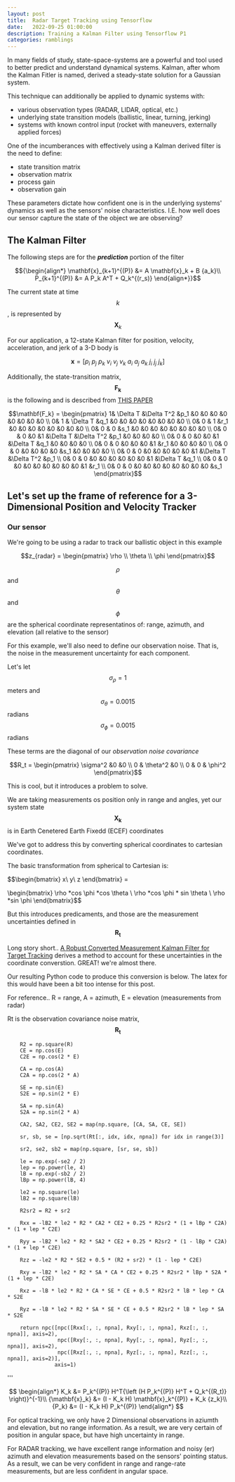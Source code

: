 ```yaml
---
layout: post
title:  Radar Target Tracking using Tensorflow
date:   2022-09-25 01:00:00
description: Training a Kalman Filter using Tensorflow P1
categories: ramblings
---
```


In many fields of study, state-space-systems are a powerful and tool used to better predict and understand dynamical systems.
Kalman, after whom the Kalman Fitler is named, derived a steady-state solution for a Gaussian system.

This technique can additionally be applied to dynamic systems with:
- various observation types (RADAR, LIDAR, optical, etc.)
- underlying state transition models (ballistic, linear, turning, jerking)
- systems with known control input (rocket with maneuvers, externally applied forces)

One of the incumberances with effectively using a Kalman derived filter is the need to define:
 - state transition matrix
 - observation matrix
 - process gain
 - observation gain

These parameters dictate how confident one is in the underlying systems' dynamics as well as the sensors' noise characteristics.
I.E. how well does our sensor capture the state of the object we are observing?

The Kalman Filter
-
The following steps are for the **_prediction_** portion of the filter

$${\begin{align*}
\mathbf{x}_{k+1}^{(P)} &= A \mathbf{x}_k + B {a_k}\\
P_{k+1}^{(P)} &= A P_k A^T + Q_k^{(r_s)}
\end{align*}}$$


The current state at time $$k$$, is represented by $$\mathbf{X}_{k}$$

For our application, a 12-state Kalman filter for position, velocity, acceleration, and jerk of a 3-D body is

$$\mathbf{x} = [p_i \ p_j \ p_k \ v_i \ v_j \ v_k \ a_i \ a_j \ a_k \ j_i \ j_j \ j_k]$$

Additionally, the state-transition matrix, $$\mathbf{F_k}$$ is the following and is described from [THIS PAPER](https://www.researchgate.net/publication/3002819_A_jerk_model_to_tracking_highly_maneuvering_targets)

$$\mathbf{F_k} = \begin{pmatrix}
 1&  \Delta T &\Delta T^2  &p_1  &0  &0  &0  &0  &0  &0  &0  &0 \\ 
 0&  1        & \Delta T   &q_1  &0  &0  &0  &0  &0  &0  &0  &0 \\ 
 0&  0        &  1         &r_1  &0  &0  &0  &0  &0  &0  &0  &0 \\ 
 0&  0        &  0         &s_1  &0  &0  &0  &0  &0  &0  &0  &0 \\ 
 0&  0        &  0         &0    &1  &\Delta T  &\Delta T^2  &p_1  &0  &0  &0  &0 \\ 
 0&  0        &  0         &0    &0  &1  &\Delta T  &q_1  &0  &0  &0  &0 \\ 
 0&  0        &  0         &0    &0  &0  &1  &r_1  &0  &0  &0  &0 \\ 
 0&  0        &  0         &0    &0  &0  &0  &s_1  &0  &0  &0  &0 \\ 
 0&  0        &  0         &0    &0  &0  &0  &0  &1  &\Delta T  &\Delta T^2  &p_1 \\ 
 0&  0        &  0         &0    &0  &0  &0  &0  &0  &1  &\Delta T  &q_1 \\ 
 0&  0        &  0         &0    &0  &0  &0  &0  &0  &0  &1  &r_1 \\ 
 0&  0        &  0         &0    &0  &0  &0  &0  &0  &0  &0  &s_1 
\end{pmatrix}$$

Let's set up the frame of reference for a 3-Dimensional Position and Velocity Tracker
-

### Our sensor

We're going to be using a radar to track our ballistic object in this example

$$z_{radar} = 
\begin{pmatrix}
\rho  \\
\theta  \\
\phi
\end{pmatrix}$$

$$\rho$$ and $$\theta$$ and $$\phi$$ are the spherical coordinate representatinos of: range, azimuth, and elevation (all relative to the sensor)

For this example, we'll also need to define our observation noise. That is, the noise in the measurement uncertainty for each component.

Let's let $$\sigma_{\rho} = 1$$ meters and $$\sigma_{\theta} = 0.0015$$ radians $$\sigma_{\phi} = 0.0015$$ radians

These terms are the diagonal of our _observation noise covariance_

$$R_t = 
\begin{pmatrix}
\sigma^2 &0  &0 \\ 
0 &  \theta^2 &0 \\ 
0 &  0 & \phi^2
\end{pmatrix}$$

This is cool, but it introduces a problem to solve.

We are taking measurements os position only in range and angles, yet our system state $$\mathbf{X_k}$$ is in Earth Cenetered Earth Fixedd (ECEF) coordinates

We've got to address this by converting spherical coordinates to cartesian coordinates.

The basic transformation from spherical to Cartesian is:

$$\begin{bmatrix}
x\\ 
y\\ 
z
\end{bmatrix} =

\begin{bmatrix}
\rho *cos \phi *cos \theta \\ 
\rho *cos \phi * sin \theta \\
\rho *sin \phi
\end{bmatrix}$$

But this introduces predicaments, and those are the measurement uncertainties defined in $$\mathbf{R_t}$$

Long story short.. [A Robust Converted Measurement Kalman Filter for Target Tracking](https://hal.archives-ouvertes.fr/hal-01081009/document) derives a method to account for these uncertainties in the coordinate converstion.
GREAT! we're almost there.

Our resulting Python code to produce this conversion is below. The latex for this would have been a bit too intense for this post.

For reference.. R = range, A = azimuth, E = elevation (measurements from radar)

Rt is the observation covariance noise matrix, $$\mathbf{R_t}$$


        R2 = np.square(R)
        CE = np.cos(E)
        C2E = np.cos(2 * E)

        CA = np.cos(A)
        C2A = np.cos(2 * A)

        SE = np.sin(E)
        S2E = np.sin(2 * E)

        SA = np.sin(A)
        S2A = np.sin(2 * A)

        CA2, SA2, CE2, SE2 = map(np.square, [CA, SA, CE, SE])

        sr, sb, se = [np.sqrt(Rt[:, idx, idx, npna]) for idx in range(3)]

        sr2, se2, sb2 = map(np.square, [sr, se, sb])

        le = np.exp(-se2 / 2)
        lep = np.power(le, 4)
        lB = np.exp(-sb2 / 2)
        lBp = np.power(lB, 4)

        le2 = np.square(le)
        lB2 = np.square(lB)

        R2sr2 = R2 + sr2

        Rxx = -lB2 * le2 * R2 * CA2 * CE2 + 0.25 * R2sr2 * (1 + lBp * C2A) * (1 + lep * C2E)

        Ryy = -lB2 * le2 * R2 * SA2 * CE2 + 0.25 * R2sr2 * (1 - lBp * C2A) * (1 + lep * C2E)

        Rzz = -le2 * R2 * SE2 + 0.5 * (R2 + sr2) * (1 - lep * C2E)

        Rxy = -lB2 * le2 * R2 * SA * CA * CE2 + 0.25 * R2sr2 * lBp * S2A * (1 + lep * C2E)

        Rxz = -lB * le2 * R2 * CA * SE * CE + 0.5 * R2sr2 * lB * lep * CA * S2E

        Ryz = -lB * le2 * R2 * SA * SE * CE + 0.5 * R2sr2 * lB * lep * SA * S2E

        return npc([npc([Rxx[:, :, npna], Rxy[:, :, npna], Rxz[:, :, npna]], axis=2),
                    npc([Rxy[:, :, npna], Ryy[:, :, npna], Ryz[:, :, npna]], axis=2),
                    npc([Rxz[:, :, npna], Ryz[:, :, npna], Rzz[:, :, npna]], axis=2)],
                   axis=1)
'''

$$
\begin{align*}
 K_k &= P_k^{(P)} H^T{\left (H P_k^{(P)} H^T + Q_k^{(R_t)} \right)}^{-1}\\
{\mathbf{x}_k} &= (I - K_k H) \mathbf{x}_k^{(P)} + K_k {z_k}\\
{P_k} &= (I - K_k H) P_k^{(P)}
\end{align*}
$$




For optical tracking, we only have 2 Dimensional observations in aziumth and elevation, but no range information.
As a result, we are very certain of position in angular space, but have high uncertainty in range.

For RADAR tracking, we have excellent range information and noisy (er) azimuth and elevation measurements based on the sensors' pointing status.
As a result, we can be very confident in range and range-rate measurements, but are less confident in angular space.


